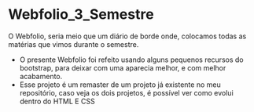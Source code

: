 # Webfolio_3_Semestre
O Webfolio, seria meio que um diário de borde onde, colocamos todas as matérias que vimos durante o semestre.


- O presente Webfolio foi refeito usando alguns pequenos recursos do bootstrap, para deixar com uma aparecia melhor, e com melhor acabamento.
- Esse projeto é um remaster de um projeto já existente no meu repositório, caso veja os dois projetos, é possível ver como evolui dentro do HTML E CSS
